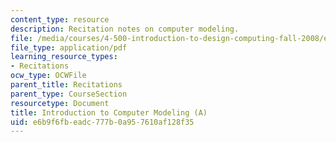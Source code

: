 ```yaml
---
content_type: resource
description: Recitation notes on computer modeling.
file: /media/courses/4-500-introduction-to-design-computing-fall-2008/e6b9f6fbeadc777b0a957610af128f35_rec2.pdf
file_type: application/pdf
learning_resource_types:
- Recitations
ocw_type: OCWFile
parent_title: Recitations
parent_type: CourseSection
resourcetype: Document
title: Introduction to Computer Modeling (A)
uid: e6b9f6fb-eadc-777b-0a95-7610af128f35
---
```

